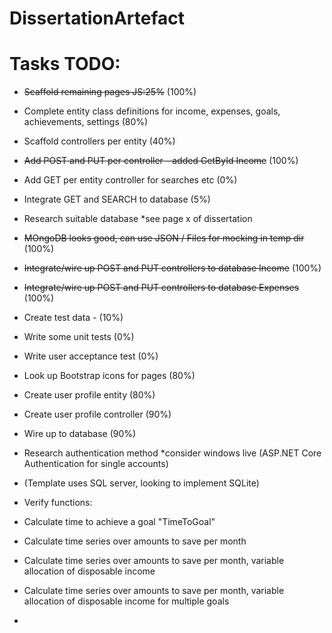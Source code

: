 # DissertationArtefact
# Tasks TODO:  
- ~~Scaffold remaining pages JS:25%~~ (100%)
- Complete entity class definitions for income, expenses, goals, achievements, settings (80%)
- Scaffold controllers per entity  (40%)
- ~~Add POST and PUT per controller  - added GetById Income~~ (100%)
- Add GET per entity controller for searches etc (0%)
- Integrate GET and SEARCH to database (5%)
- Research suitable database *see page x of dissertation
- ~~MOngoDB looks good, can use JSON / Files for mocking in temp dir~~ (100%)
- ~~Integrate/wire up POST and PUT controllers to database Income~~ (100%)
- ~~Integrate/wire up POST and PUT controllers to database Expenses~~ (100%)
- Create test data - (10%)
- Write some unit tests (0%)
- Write user acceptance test (0%)
- Look up Bootstrap icons for pages (80%) 


- Create user profile entity (80%)
- Create user profile controller (90%)
- Wire up to database (90%)
- Research authentication method *consider windows live (ASP.NET Core Authentication for single accounts)
- (Template uses SQL server, looking to implement SQLite)

- Verify functions: 
-   Calculate time to achieve a goal "TimeToGoal"
-   Calculate time series over amounts to save per month
-   Calculate time series over amounts to save per month, variable allocation of disposable income
-   Calculate time series over amounts to save per month, variable allocation of disposable income for multiple goals
-   

